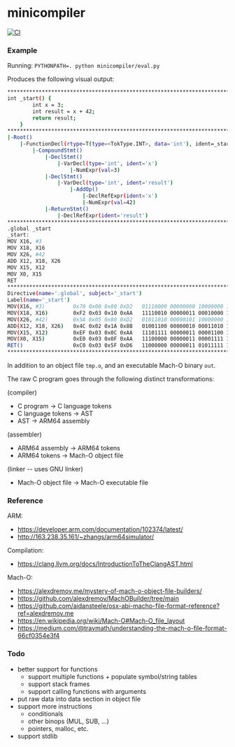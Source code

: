 # minicompiler

[![CI](https://github.com/markoelez/minicompiler/actions/workflows/ci.yaml/badge.svg)](https://github.com/markoelez/minicompiler/actions/workflows/ci.yaml)


### Example

Running: `PYTHONPATH=. python minicompiler/eval.py`

Produces the following visual output:

```sh
********************************************************************************
int _start() {
        int x = 3;
        int result = x + 42;
        return result;
    }
********************************************************************************
|-Root()
    |-FunctionDecl(rtype=T(type=<TokType.INT>, data='int'), ident=_start)
        |-CompoundStmt()
            |-DeclStmt()
                |-VarDecl(type='int', ident='x')
                    |-NumExpr(val=3)
            |-DeclStmt()
                |-VarDecl(type='int', ident='result')
                    |-AddOp()
                        |-DeclRefExpr(ident='x')
                        |-NumExpr(val=42)
            |-ReturnStmt()
                |-DeclRefExpr(ident='result')
********************************************************************************
.global _start
_start:
MOV X16, #3
MOV X18, X16
MOV X26, #42
ADD X12, X18, X26
MOV X15, X12
MOV X0, X15
RET
********************************************************************************
Directive(name='.global', subject='_start')
Label(name='_start')
MOV(X16, #3)         0x70 0x00 0x80 0xD2   01110000 00000000 10000000 11010010
MOV(X18, X16)        0xF2 0x03 0x10 0xAA   11110010 00000011 00010000 10101010
MOV(X26, #42)        0x5A 0x05 0x80 0xD2   01011010 00000101 10000000 11010010
ADD(X12, X18, X26)   0x4C 0x02 0x1A 0x8B   01001100 00000010 00011010 10001011
MOV(X15, X12)        0xEF 0x03 0x0C 0xAA   11101111 00000011 00001100 10101010
MOV(X0, X15)         0xE0 0x03 0x0F 0xAA   11100000 00000011 00001111 10101010
RET()                0xC0 0x03 0x5F 0xD6   11000000 00000011 01011111 11010110
********************************************************************************
```

In addition to an object file `tmp.o`, and an executable Mach-O binary `out`.

The raw C program goes through the following distinct transformations:

(compiler)
- C program -> C language tokens
- C language tokens -> AST
- AST -> ARM64 assembly

(assembler)
- ARM64 assembly -> ARM64 tokens
- ARM64 tokens -> Mach-O object file

(linker -- uses GNU linker)
- Mach-O object file -> Mach-O executable file

### Reference

ARM:
- https://developer.arm.com/documentation/102374/latest/
- http://163.238.35.161/~zhangs/arm64simulator/

Compilation:
- https://clang.llvm.org/docs/IntroductionToTheClangAST.html

Mach-O: 
- https://alexdremov.me/mystery-of-mach-o-object-file-builders/
- https://github.com/alexdremov/MachOBuilder/tree/main
- https://github.com/aidansteele/osx-abi-macho-file-format-reference?ref=alexdremov.me
- https://en.wikipedia.org/wiki/Mach-O#Mach-O_file_layout
- https://medium.com/@travmath/understanding-the-mach-o-file-format-66cf0354e3f4

### Todo
- better support for functions
    - support multiple functions + populate symbol/string tables
    - support stack frames
    - support calling functions with arguments
- put raw data into data section in object file
- support more instructions
    - conditionals
    - other binops (MUL, SUB, ...)
    - pointers, malloc, etc.
- support stdlib
